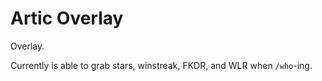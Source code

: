 # Artic Overlay

Overlay.

Currently is able to grab stars, winstreak, FKDR, and WLR when `/who`-ing.